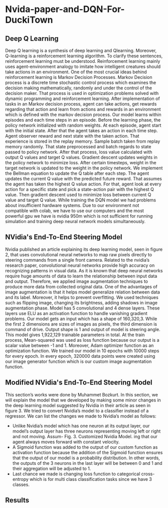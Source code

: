 # Nvida-paper-and-DQN-For-DuckiTown

## Deep Q Learning

Deep Q learning is a synthesis of deep learning and Qlearning.
Moreover, Q-learning is a reinforcement learning
algorithm. To clarify these sentences, reinforcement learning
must be understood. Reinforcement learning mainly uses
agent-environment analogy to imitate how intelligent creatures
should take actions in an environment.
One of the most crucial ideas behind reinforcement learning
is Markov Decision Processes. Markov Decision process is
a discrete time stochastic control process which examines
the decision making mathematically, randomly and under
the control of the decision maker. That process is used in
optimization problems solved with dynamic programming and
reinforcement learning. After implementation of tasks in an
Markov decision process, agent can take actions, get rewards
regarding that action and learn from actions and rewards in
an environment which is defined with the markov decision
process.
Our model learns within episodes and each time steps in
an episode. Before the learning phase, the policy network
initialized with random weights. At each episode, agent start
with the initial state. After that the agent takes an action in
each time step. Agent observer reward and next state with
the taken action. That experience is stored in the replay
memory. Sample batch taken from replay memory randomly.
That state preprocessed and batch regards to state passed to
policy network. After that process, loss value calculated with
output Q values and target Q values. Gradient descent updates
weights in the policy network to minimize loss. After certain
timesteps, weight in the target network is updated to the weight
in the policy network.
We implement the Bellman equation to update the Q table
after each step. The agent updates the current Q value with the
predicted future reward. That assumes the agent has taken the
highest Q value action. For that, agent look at every action for
a specific state and pick a state-action pair with the highest Q
value. Then gradient descent used to minimize loss between
current Q value and target Q value.
While training the DQN model we had problems about
insufficient hardware systems. Due to our environment not
compatible with colab, we have to use our computers and
the most powerful gpu we have is nvidia 950m which is
not sufficient for running simulation and training deep neural
network models simultaneously.



## NVidia's End-To-End Steering Model

Nvidia
published an article explaining its deep learning model, seen
in figure 2, that uses convolutional neural networks to map
raw pixels directly to steering commands from a single front
camera. Related to the nvidia’s research paper, convolutional
neural networks provide high accuracy on recognizing patterns
in visual data. As it is known that deep neural networks
require huge amounts of data to learn the relationship between
input data and output. Therefore, we applied image
augmentation techniques to produce more data from collected
original data. One of the advantages of image augmentation
is that it helps model generalize relation between data and
its label. Moreover, it helps to prevent overfitting. We used
techniques such as flipping image, changing its brightness,
adding shadows in image augmentation phase. Model has 5
convolutional and 4 dense layers. These layers use ELU as
an activation function to handle vanishing gradient problems.
Our model gets an input which has a shape of 160,320,3.
While the first 2 dimensions are sizes of images as pixels,
the third dimension is command of drive. Output shape is
1 and output of model is steering angle. This model gives
1,922,129 trainable parameters in total. At the train process,
Mean-squared was used as loss function because our output is
a scalar value between -1 and 1. Moreover, Adam optimizer
function as an optimization function. We trained our model in
10 epochs with 10000 steps for every epoch. In every epoch, 320000 data points were created using our image generator
function which is our custom image augmentation function.


## Modified NVidia's End-To-End Steering Model

This section’s works were done by Muhammet Bozkurt.
In this section, we will explain the model that we developed
by making some minor changes in the deep learning model
suggested by Nvidia in their article as seen in figure 3. We
tried to convert Nvidia’s model to a classifier instead of a
regressor.
We can list the changes we made to Nvidia’s model as
follows:
* Unlike Nvidia’s model which has one neuron at its
output layer, our model’s output layer has three neurons
representing moving left or right and not moving. Assum-
Fig. 3. Customized Nvidia Model.
ing that our agent always moves forward with constant
velocity.
* A Sigmoid function was added to the output of our custom
function as activation function because the addition
of the Sigmoid function ensures that the output of our
model is a probability distribution. In other words, the
outputs of the 3 neurons in the last layer will be between
0 and 1 and their aggregation will be adjusted to 1.
* Last chance we made is changing loss function to categorical
cross-entropy which is for multi class classification
tasks since we have 3 classes.

## Results
